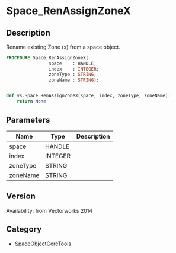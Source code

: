 # Space_RenAssignZoneX

## Description
Rename existing Zone (x) from a space object.

```pascal
PROCEDURE Space_RenAssignZoneX(
				space    : HANDLE;
				index    : INTEGER;
				zoneType : STRING;
				zoneName : STRING);
```

```python

def vs.Space_RenAssignZoneX(space, index, zoneType, zoneName):
    return None
```

## Parameters
|Name|Type|Description|
|---|---|---|
|space|HANDLE||
|index|INTEGER||
|zoneType|STRING||
|zoneName|STRING||

## Version
Availability: from Vectorworks 2014

## Category
* [SpaceObjectCoreTools](../Categories/SpaceObjectCoreTools.md)

